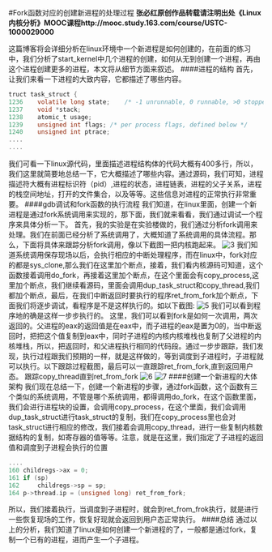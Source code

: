 #Fork函数对应的创建新进程的处理过程
**张必红原创作品转载请注明出处《Linux内核分析》MOOC课程http://mooc.study.163.com/course/USTC-1000029000**

这篇博客将会详细分析在linux环境中一个新进程是如何创建的，在前面的练习中，我们分析了start_kernel中几个进程的创建，如何从无到创建一个进程，再由这个进程创建更多的进程，本文将从细节方面来叙述。
####进程的结构
首先，让我们来看一下进程的大致内容，它都描述了哪些内容。
``` C
truct task_struct {
1236	volatile long state;	/* -1 unrunnable, 0 runnable, >0 stopped */
1237	void *stack;
1238	atomic_t usage;
1239	unsigned int flags;	/* per process flags, defined below */
1240	unsigned int ptrace;
....
....
```
我们可看一下linux源代码，里面描述进程结构体的代码大概有400多行，所以，我们这里就简要地总结一下，它大概描述了哪些内容。通过源码，我们可知，进程描述符大概有进程标识符（pid）,进程的状态，进程链表，进程的父子关系，进程的栈空间地址，打开的文件集合，以及等等。这些信息对进程的正常执行非常重要。
####gdb调试和fork函数的执行流程
我们知道，在linux里面，创建一个新进程是通过fork系统调用来实现的，那下面，我们就来看看，我们通过调试一个程序来具体分析一下。
首先，我的实验是在实验楼做的，我们通过分析fork调用来处理。我们在前面已经分析了系统调用了，大概知道了系统调用的具体流程。那么，下面将具体来跟踪分析fork调用，像以下截图一把内核跑起来。
![3](https://github.com/zbh24/LinuxCourseBlog/blob/master/fork/3.png)
我们知道系统调用保存现场以后，会执行相应的中断处理程序，而在linux中，fork对应的都是sys_clone,那么我们在这里加个断点，接着，我们看内核源码可知道，这个函数接着调用do_fork，再接着这里加个断点，在这个里面会有copy_process,这里加个断点，我们继续看源码，里面会调用dup_task_struct和copy_thread,我们都加个断点，最后，在我们中断返回时要执行的程序ret_from_fork加个断点，下面我们将逐步调试，看程序是不是这样执行的。如以下截图:
![5](https://github.com/zbh24/LinuxCourseBlog/blob/master/fork/5.png)
我们可以看到程序地的确是这样一步步执行的。
这里，我们可以看到fork是如何一次调用，两次返回的。父进程的eax的返回值是在eax中，而子进程的eax是置为0的，当中断返回时，把把这个值复制到eax中，同时子进程的内核内核堆栈也复制了父进程的内核堆栈，所以，把返回时，和父进程执行相同的代码段。通过一步步跟踪，我们发现，执行过程跟我们预期的一样，就是这样做的，等到调度到子进程时，子进程就可以执行。以下跟踪过程截图，最后可以一直跟踪ret_from_fork,直到返回用户态。
跟踪copy_thread直到ret_from_fork
![6](https://github.com/zbh24/LinuxCourseBlog/blob/master/fork/6.png)
![7](https://github.com/zbh24/LinuxCourseBlog/blob/master/fork/7.png)
####创建一个新进程的大体架构
我们现在总结一下，创建一个新进程的步骤，通过fork函数，这个函数有三个类似的系统调用，不管是哪个系统调用，都得调用do_fork，在这个函数里面，我们会进行进程块的设置，会调用copy_process，在这个里面，我们会调用dup_task_struct进行task_struct的复制，我们在copy_process里也会对task_struct进行相应的修改，我们接着会调用copy_thread，进行一些复制内核数据结构的复制，如寄存器的值等等。注意，就是在这里，我们指定了子进程的返回值和调度到子进程会执行的位置
``` C
....
160	childregs->ax = 0;
161	if (sp)
162		childregs->sp = sp;
164	p->thread.ip = (unsigned long) ret_from_fork;
```
所以，我们接着执行，当调度到子进程时，就会到ret_from_frok执行，就是进行一些恢复现场的工作，恢复好现就会返回到用户态正常执行。
####总结
通过以上的分析，我们知道了linux是如何创建一个新进程的了，一般都是通过fork，复制一个已有的进程，进而产生一个子进程。
